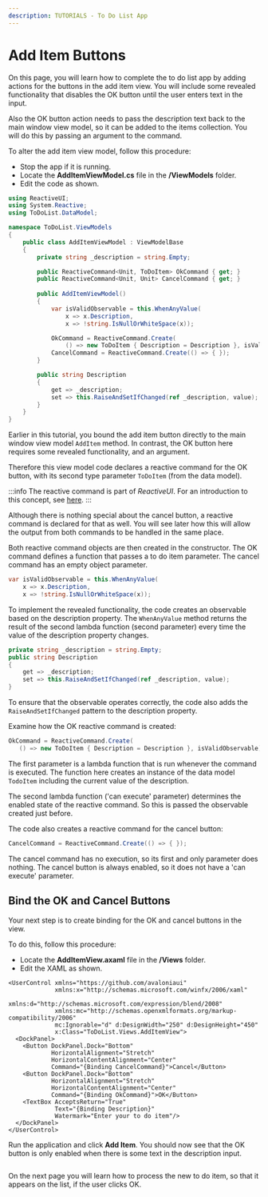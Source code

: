 ```yaml
---
description: TUTORIALS - To Do List App
---
```


# Add Item Buttons

On this page, you will learn how to complete the to do list app by adding actions for the buttons in the add item view. You will include some revealed functionality that disables the OK button until the user enters text in the input.&#x20;

Also the OK button action needs to pass the description text back to the main window view model, so it can be added to the items collection.  You will do this by passing an argument to the command.

To alter the add item view model, follow this procedure:

- Stop the app if it is running.
- Locate the **AddItemViewModel.cs** file in the **/ViewModels** folder.
- Edit the code as shown.&#x20;

```csharp
using ReactiveUI;
using System.Reactive;
using ToDoList.DataModel;

namespace ToDoList.ViewModels
{
    public class AddItemViewModel : ViewModelBase
    {
        private string _description = string.Empty;

        public ReactiveCommand<Unit, ToDoItem> OkCommand { get; }
        public ReactiveCommand<Unit, Unit> CancelCommand { get; }
        
        public AddItemViewModel()
        {
            var isValidObservable = this.WhenAnyValue(
                x => x.Description,
                x => !string.IsNullOrWhiteSpace(x));

            OkCommand = ReactiveCommand.Create(
                () => new ToDoItem { Description = Description }, isValidObservable);
            CancelCommand = ReactiveCommand.Create(() => { });
        }

        public string Description
        {
            get => _description;
            set => this.RaiseAndSetIfChanged(ref _description, value);
        }
    }
}
```

Earlier in this tutorial, you bound the add item button directly to the main window view model `AddItem` method. In contrast, the OK button here requires some revealed functionality, and an argument.

Therefore this view model code declares a reactive command for the OK button, with its second type parameter `ToDoItem` (from the data model).

:::info
The reactive command is part of _ReactiveUI_. For an introduction to this concept, see [here](../../concepts/reactiveui/reactive-command.md).
:::

Although there is nothing special about the cancel button, a reactive command is declared for that as well. You will see later how this will allow the output from both commands to be handled in the same place. &#x20;

Both reactive command objects are then created in the constructor. The OK command defines a function that passes a to do item parameter. The cancel command has an empty object parameter.&#x20;

```csharp
var isValidObservable = this.WhenAnyValue(
    x => x.Description,
    x => !string.IsNullOrWhiteSpace(x));
```

To implement the revealed functionality, the code creates an observable based on the description property. The `WhenAnyValue` method returns the result of the second lambda function (second parameter) every time the value of the description property changes.

```csharp
private string _description = string.Empty;
public string Description
{
    get => _description;
    set => this.RaiseAndSetIfChanged(ref _description, value);
}
```

To ensure that the observable operates correctly, the code also adds the `RaiseAndSetIfChanged` pattern to the description property.

Examine how the OK reactive command is created:

```csharp
OkCommand = ReactiveCommand.Create(
   () => new ToDoItem { Description = Description }, isValidObservable);
```

The first parameter is a lambda function that is run whenever the command is executed. The function here creates an instance of the data model `TodoItem` including the current value of the description.

The second lambda function ('can execute' parameter) determines the enabled state of the reactive command. So this is passed the observable created just before.

The code also creates a reactive command for the cancel button:

```csharp
CancelCommand = ReactiveCommand.Create(() => { });
```

The cancel command has no execution, so its first and only parameter does nothing. The cancel button is always enabled, so it does not have a 'can execute' parameter.&#x20;

## Bind the OK and Cancel Buttons <a href="#bind-the-ok-and-cancel-buttons" id="bind-the-ok-and-cancel-buttons"></a>

Your next step is to create binding for the OK and cancel buttons in the view.&#x20;

To do this, follow this procedure:

- Locate the **AddItemView.axaml** file in the **/Views** folder.
- Edit the XAML as shown.&#x20;

```markup
<UserControl xmlns="https://github.com/avaloniaui"
             xmlns:x="http://schemas.microsoft.com/winfx/2006/xaml"
             xmlns:d="http://schemas.microsoft.com/expression/blend/2008"
             xmlns:mc="http://schemas.openxmlformats.org/markup-compatibility/2006"
             mc:Ignorable="d" d:DesignWidth="250" d:DesignHeight="450"
             x:Class="ToDoList.Views.AddItemView">
  <DockPanel>
    <Button DockPanel.Dock="Bottom" 
            HorizontalAlignment="Stretch"
            HorizontalContentAlignment="Center"
            Command="{Binding CancelCommand}">Cancel</Button>
    <Button DockPanel.Dock="Bottom" 
            HorizontalAlignment="Stretch"
            HorizontalContentAlignment="Center"
            Command="{Binding OkCommand}">OK</Button>
    <TextBox AcceptsReturn="True"
             Text="{Binding Description}"
             Watermark="Enter your to do item"/>
  </DockPanel>
</UserControl>
```

Run the application and click **Add Item**. You should now see that the OK button is only enabled when there is some text in the description input.

<div style={{textAlign: 'center'}}>
  <img src="/img/gitbook-import/assets/image (21) (2).png" alt=""/>
</div>

 
<div style={{textAlign: 'center'}}>
  <img src="/img/gitbook-import/assets/image (41).png" alt=""/>
</div>

On the next page you will learn how to process the new to do item, so that it appears on the list, if the user clicks OK.&#x20;
